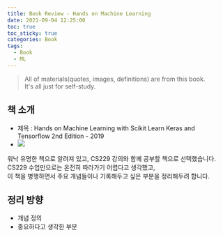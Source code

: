 ```yaml
---
title: Book Review - Hands on Machine Learning
date: 2021-09-04 12:25:00
toc: true
toc_sticky: true
categories: Book
tags:
  - Book
  - ML
---
```


> All of materials(quotes, images, definitions) are from this book.  
It's all just for self-study.

## 책 소개

- 제목 : Hands on Machine Learning with Scikit Learn Keras and Tensorflow 2nd Edition - 2019
- ![](/assets/images/book/handson.jpg)

워낙 유명한 책으로 알려져 있고, CS229 강의와 함께 공부할 책으로 선택했습니다.  
CS229 수업만으로는 온전히 따라가기 어렵다고 생각했고,  
이 책을 병행하면서 주요 개념들이나 기록해두고 싶은 부분을 정리해두려 합니다.  

## 정리 방향
- 개념 정의
- 중요하다고 생각한 부분